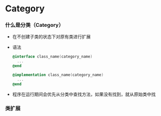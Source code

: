# Category

### 什么是分类（Category）

- 在不创建子类的状态下对原有类进行扩展

- 语法

  ```objective-c
  @interface class_name(category_name)
    ...
  @end
  
  @implementation class_name(category_name)
    ...
  @end
  ```

  

- 程序在运行期间会优先从分类中查找方法，如果没有找到，就从原始类中找

### 类扩展